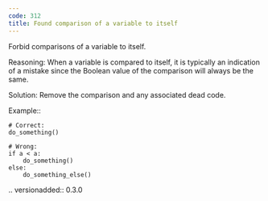 ```yaml
---
code: 312
title: Found comparison of a variable to itself
---
```



Forbid comparisons of a variable to itself.

Reasoning:
    When a variable is compared to itself, it is typically an indication
    of a mistake since the Boolean value of the comparison will always be
    the same.

Solution:
    Remove the comparison and any associated dead code.

Example::

    # Correct:
    do_something()

    # Wrong:
    if a < a:
        do_something()
    else:
        do_something_else()

.. versionadded:: 0.3.0